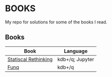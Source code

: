 # BOOKS

 My repo for solutions for some of the books I read. 

## Books

| Book | Language |
|---|---|
|[Statiscal Rethinking](stat_rethink)| kdb+/q; Jupyter|
|[Funq](funq)| kdb+/q|
